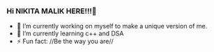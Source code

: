 ### Hi NIKITA MALIK HERE!!!👋



- 🔭 I’m currently working on myself to make a unique version of me.
- 🌱 I’m currently learning c++ and DSA
- ⚡ Fun fact: //Be the way you are//

